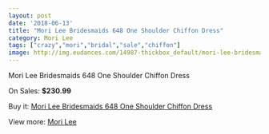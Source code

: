 ```yaml
---
layout: post
date: '2018-06-13'
title: "Mori Lee Bridesmaids 648 One Shoulder Chiffon Dress"
category: Mori Lee
tags: ["crazy","mori","bridal","sale","chiffon"]
image: http://img.eudances.com/14987-thickbox_default/mori-lee-bridesmaids-648-one-shoulder-chiffon-dress.jpg
---
```

Mori Lee Bridesmaids 648 One Shoulder Chiffon Dress

On Sales: **$230.99**
<a href="https://www.eudances.com/en/mori-lee/4455-mori-lee-bridesmaids-648-one-shoulder-chiffon-dress.html"><amp-img layout="responsive" width="600" height="600" src="//img.eudances.com/14987-thickbox_default/mori-lee-bridesmaids-648-one-shoulder-chiffon-dress.jpg" alt="Mori Lee Bridesmaids 648 One Shoulder Chiffon Dress 0" /></a>
<a href="https://www.eudances.com/en/mori-lee/4455-mori-lee-bridesmaids-648-one-shoulder-chiffon-dress.html"><amp-img layout="responsive" width="600" height="600" src="//img.eudances.com/14988-thickbox_default/mori-lee-bridesmaids-648-one-shoulder-chiffon-dress.jpg" alt="Mori Lee Bridesmaids 648 One Shoulder Chiffon Dress 1" /></a>

Buy it: [Mori Lee Bridesmaids 648 One Shoulder Chiffon Dress](https://www.eudances.com/en/mori-lee/4455-mori-lee-bridesmaids-648-one-shoulder-chiffon-dress.html "Mori Lee Bridesmaids 648 One Shoulder Chiffon Dress")

View more: [Mori Lee](https://www.eudances.com/en/65-mori-lee "Mori Lee")